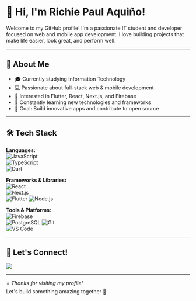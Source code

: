 # 👋 Hi, I'm Richie Paul Aquiño!

Welcome to my GitHub profile! I'm a passionate IT student and developer focused on web and mobile app development. I love building projects that make life easier, look great, and perform well.

---

## 🚀 About Me

- 🎓 Currently studying Information Technology
- 💻 Passionate about full-stack web & mobile development
- 📱 Interested in Flutter, React, Next.js, and Firebase
- 🧠 Constantly learning new technologies and frameworks
- 🎯 Goal: Build innovative apps and contribute to open source

---

## 🛠️ Tech Stack

**Languages:**  
![JavaScript](https://img.shields.io/badge/-JavaScript-black?style=flat-square&logo=javascript)  
![TypeScript](https://img.shields.io/badge/-TypeScript-black?style=flat-square&logo=typescript)  
![Dart](https://img.shields.io/badge/-Dart-black?style=flat-square&logo=dart)

**Frameworks & Libraries:**  
![React](https://img.shields.io/badge/-React-black?style=flat-square&logo=react)  
![Next.js](https://img.shields.io/badge/-Next.js-black?style=flat-square&logo=next.js)  
![Flutter](https://img.shields.io/badge/-Flutter-black?style=flat-square&logo=flutter)
![Node.js](https://img.shields.io/badge/Node.js-339933?style=flat-square&logo=nodedotjs&logoColor=white)

**Tools & Platforms:**  
![Firebase](https://img.shields.io/badge/-Firebase-black?style=flat-square&logo=firebase)  
![PostgreSQL](https://img.shields.io/badge/PostgreSQL-316192?style=flat-square&logo=postgresql&logoColor=white)
![Git](https://img.shields.io/badge/-Git-black?style=flat-square&logo=git)  
![VS Code](https://img.shields.io/badge/-VS%20Code-black?style=flat-square&logo=visual-studio-code)

---

## 🔗 Let's Connect!

<p align="left">
  <a href="www.linkedin.com/in/richie-paul-aquiño-2bb196265" target="_blank">
    <img src="https://img.shields.io/badge/LinkedIn-0077B5?style=for-the-badge&logo=linkedin&logoColor=white" />
  </a>
</p>

---

⭐ _Thanks for visiting my profile!_  
Let's build something amazing together 🚀
